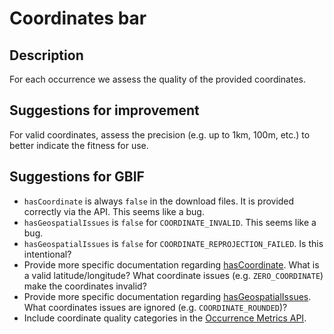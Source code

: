 # Coordinates bar

## Description

For each occurrence we assess the quality of the provided coordinates.

## Suggestions for improvement

For valid coordinates, assess the precision (e.g. up to 1km, 100m, etc.) to better indicate the fitness for use.

## Suggestions for GBIF

* `hasCoordinate` is always `false` in the download files. It is provided correctly via the API. This seems like a bug.
* `hasGeospatialIssues` is `false` for `COORDINATE_INVALID`. This seems like a bug.
* `hasGeospatialIssues` is `false` for `COORDINATE_REPROJECTION_FAILED`. Is this intentional?
* Provide more specific documentation regarding [hasCoordinate](http://gbif.github.io/dwc-api/apidocs/org/gbif/dwc/terms/GbifTerm.html#hasCoordinate). What is a valid latitude/longitude? What coordinate issues (e.g. `ZERO_COORDINATE`) make the coordinates invalid?
* Provide more specific documentation regarding [hasGeospatialIssues](http://gbif.github.io/dwc-api/apidocs/org/gbif/dwc/terms/GbifTerm.html#hasGeospatialIssues). What coordinates issues are ignored (e.g. `COORDINATE_ROUNDED`)?
* Include coordinate quality categories in the [Occurrence Metrics API](http://www.gbif.org/developer/occurrence#metrics).

